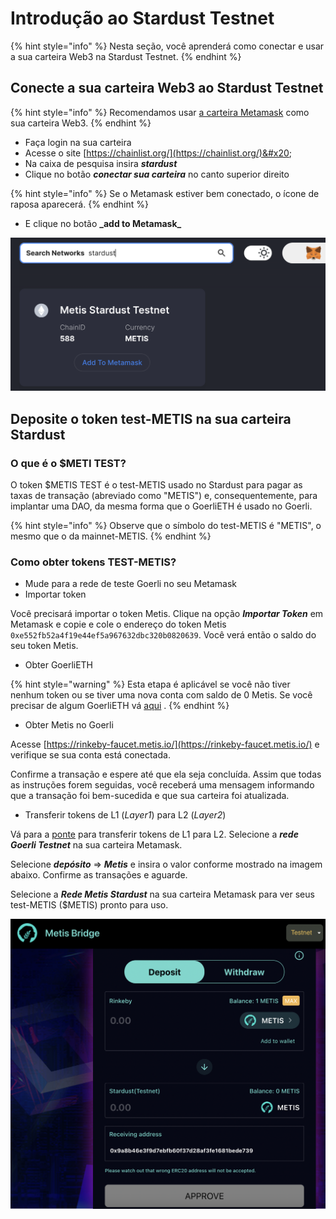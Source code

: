 # Introdução ao Stardust Testnet

{% hint style="info" %}
Nesta seção, você aprenderá como conectar e usar a sua carteira Web3 na Stardust Testnet.
{% endhint %}

## **Conecte a sua carteira Web3 ao Stardust Testnet** <a href="#connect-your-web3-wallet-to-the-stardust-testnet" id="connect-your-web3-wallet-to-the-stardust-testnet"></a>

{% hint style="info" %}
Recomendamos usar [a carteira Metamask](./) como sua carteira Web3.
{% endhint %}

* Faça login na sua carteira
* Acesse o site [https://chainlist.org/](https://chainlist.org/)&#x20;
* Na caixa de pesquisa insira _**stardust**_
* Clique no botão _**conectar sua carteira**_ no canto superior direito

{% hint style="info" %}
Se o Metamask estiver bem conectado, o ícone de raposa aparecerá.
{% endhint %}

* E clique no botão **\_add to Metamask\_**

![Adicione o Stardust Testnet ao Metamask usando chainlist.org](<../../.gitbook/assets/Schermata 2022-01-26 alle 23.17.31.png>)

## **Deposite o token test-METIS na sua carteira Stardust** <a href="#deposit-test-metis-token-to-your-stardust-wallet" id="deposit-test-metis-token-to-your-stardust-wallet"></a>

### **O que é** o $METI TEST? <a href="#what-is-usdmetis-test" id="what-is-usdmetis-test"></a>

O token $METIS TEST é o test-METIS usado no Stardust para pagar as taxas de transação (abreviado como "METIS") e, consequentemente, para implantar uma DAO, da mesma forma que o GoerliETH é usado no Goerli.

{% hint style="info" %}
Observe que o símbolo do test-METIS é "METIS", o mesmo que o da mainnet-METIS.
{% endhint %}

### Como obter tokens TEST-METIS? <a href="#how-to-get-test-metis-tokens" id="how-to-get-test-metis-tokens"></a>

* Mude para a rede de teste Goerli no seu Metamask
* Importar token

Você precisará importar o token Metis. Clique na opção _**Importar Token**_ em Metamask e copie e cole o endereço do token Metis `0xe552fb52a4f19e44ef5a967632dbc320b0820639`. Você verá então o saldo do seu token Metis.

* Obter GoerliETH

{% hint style="warning" %}
Esta etapa é aplicável se você não tiver nenhum token ou se tiver uma nova conta com saldo de 0 Metis. Se você precisar de algum GoerliETH vá [aqui](getting-started-with-rinkeby-testnet.md) .
{% endhint %}

* Obter Metis no Goerli

Acesse [https://rinkeby-faucet.metis.io/](https://rinkeby-faucet.metis.io/) e verifique se sua conta está conectada.

Confirme a transação e espere até que ela seja concluída. Assim que todas as instruções forem seguidas, você receberá uma mensagem informando que a transação foi bem-sucedida e que sua carteira foi atualizada.

* Transferir tokens de L1 (_Layer1_) para L2 (_Layer2_)

Vá para a [ponte](https://bridge.metis.io/) para transferir tokens de L1 para L2. Selecione a _**rede Goerli Testnet**_ na sua carteira Metamask.

Selecione _**depósito**_ => _**Metis**_ e insira o valor conforme mostrado na imagem abaixo. Confirme as transações e aguarde.

Selecione a _**Rede Metis Stardust**_ na sua carteira Metamask para ver seus test-METIS ($METIS) pronto para uso.

![Ponte Metis - de L1 a L2.](<../../.gitbook/assets/Schermata 2022-01-30 alle 16.20.10 (1).png>)

